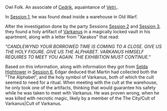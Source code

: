 Owl Folk. An associate of [Cedrik](/Party/Cedrik.md), aquaintance of [Vetri](/Party/Vetri.md),.

In [Session 1](/Sessions/Session%201.md), he was found dead inside a warehouse in Old Warf.

After the investigation done by the party Sessions [Session 2](/Sessions/Session%202.md) and [Session 3](/Sessions/Session%203.md), they found a holy artifact of [Varkanus](/The%20City/Varkanus.md) in a magically locked vault in his apartment, along with a letter from "Xarakos" that read: 

_"CANDLEWYND YOUR BORROWED TIME IS COMING TO A CLOSE. GIVE US THE HOLY FIGURE. GIVE US THE ALPHABET. VARKANUS HIMSELF REQUIRES TO MEET YOU AGAIN. THE EXHIBITION MUST CONTINUE."_

Based on this information, along with information they got from [Selda Hightower](/Carminus/Selda%20Hightower.md) in [Session 6](/Sessions/Session%206.md), Edgar deduced that Martin had collected both the "The Alphabet", and the holy symbol of Varkanus, both of which the cult seemed to need for a ritual. When meeting with the cult at the warehouse, he only took one of the artifacts, thinking that would guarantee his safety while he was taken to meet with Varkanus. He was proven wrong, when he was killed with necrotic magic, likely by a member of the The City/Cult of Varkanus|Cult of Varkanus.